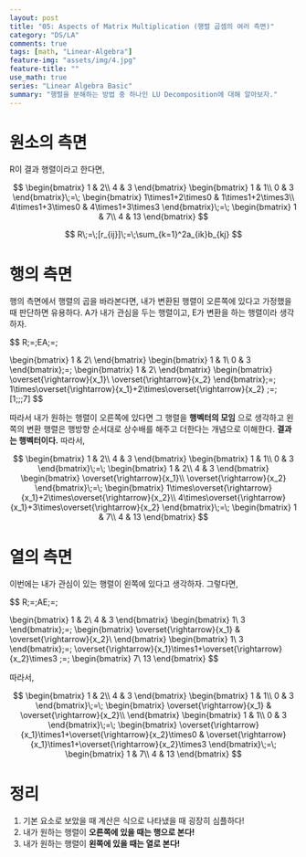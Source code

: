 ```yaml
---
layout: post
title: "05: Aspects of Matrix Multiplication (행렬 곱셈의 여러 측면)"
category: "DS/LA"
comments: true
tags: [math, "Linear-Algebra"]
feature-img: "assets/img/4.jpg"
feature-title: ""
use_math: true
series: "Linear Algebra Basic"
summary: "행렬을 분해하는 방법 중 하나인 LU Decomposition에 대해 알아보자."
---
```


# 원소의 측면

R이 결과 행렬이라고 한다면,

$$
\begin{bmatrix}
1 & 2\\
4 & 3
\end{bmatrix}
\begin{bmatrix}
1 & 1\\
0 & 3
\end{bmatrix}\;=\;
\begin{bmatrix}
1\times1+2\times0 & 1\times1+2\times3\\
4\times1+3\times0 & 4\times1+3\times3
\end{bmatrix}\;=\;
\begin{bmatrix}
1 & 7\\
4 & 13
\end{bmatrix}
$$

$$
R\;=\;[r_{ij}]\;=\;\sum_{k=1}^2a_{ik}b_{kj}
$$

# 행의 측면

행의 측면에서 행렬의 곱을 바라본다면, 내가 변환된 행렬이 오른쪽에 있다고 가정했을 때 판단하면 유용하다. A가 내가 관심을 두는 행렬이고, E가 변환을 하는 행렬이라 생각하자.

$$
R\;=\;EA\;=\;

\begin{bmatrix}
1 & 2\\
\end{bmatrix}
\begin{bmatrix}
1 & 1\\
0 & 3
\end{bmatrix}\;=\;
\begin{bmatrix}
1 & 2\\
\end{bmatrix}
\begin{bmatrix}
\overset{\rightarrow}{x_1}\\
\overset{\rightarrow}{x_2}
\end{bmatrix}\;=\;
1\times\overset{\rightarrow}{x_1}+2\times\overset{\rightarrow}{x_2}
\;=\;[1\;\;\;7]
$$

따라서 내가 원하는 행렬이 오른쪽에 있다면 그 행렬을 **행벡터의 모임** 으로 생각하고 왼쪽의 변환 행렬은 행방향 순서대로 상수배를 해주고 더한다는 개념으로 이해한다. **결과는 행벡터이다.** 따라서,

$$
\begin{bmatrix}
1 & 2\\
4 & 3
\end{bmatrix}
\begin{bmatrix}
1 & 1\\
0 & 3
\end{bmatrix}\;=\;
\begin{bmatrix}
1 & 2\\
4 & 3
\end{bmatrix}
\begin{bmatrix}
\overset{\rightarrow}{x_1}\\
\overset{\rightarrow}{x_2}
\end{bmatrix}\;=\;
\begin{bmatrix}
1\times\overset{\rightarrow}{x_1}+2\times\overset{\rightarrow}{x_2}\\
4\times\overset{\rightarrow}{x_1}+3\times\overset{\rightarrow}{x_2}
\end{bmatrix}\;=\;
\begin{bmatrix}
1 & 7\\
4 & 13
\end{bmatrix}
$$

# 열의 측면

이번에는 내가 관심이 있는 행렬이 왼쪽에 있다고 생각하자. 그렇다면,

$$
R\;=\;AE\;=\;

\begin{bmatrix}
1 & 2\\
4 & 3
\end{bmatrix}
\begin{bmatrix}
1\\
3
\end{bmatrix}\;=\;
\begin{bmatrix}
\overset{\rightarrow}{x_1} & \overset{\rightarrow}{x_2}\\
\end{bmatrix}
\begin{bmatrix}
1\\
3
\end{bmatrix}\;=\;
\overset{\rightarrow}{x_1}\times1+\overset{\rightarrow}{x_2}\times3
\;=\;
\begin{bmatrix}
7\\
13
\end{bmatrix}
$$

따라서,

$$
\begin{bmatrix}
1 & 2\\
4 & 3
\end{bmatrix}
\begin{bmatrix}
1 & 1\\
0 & 3
\end{bmatrix}\;=\;
\begin{bmatrix}
\overset{\rightarrow}{x_1} & \overset{\rightarrow}{x_2}\\
\end{bmatrix}
\begin{bmatrix}
1 & 1\\
0 & 3
\end{bmatrix}\;=\;
\begin{bmatrix}
\overset{\rightarrow}{x_1}\times1+\overset{\rightarrow}{x_2}\times0 &
\overset{\rightarrow}{x_1}\times1+\overset{\rightarrow}{x_2}\times3
\end{bmatrix}\;=\;
\begin{bmatrix}
1 & 7\\
4 & 13
\end{bmatrix}
$$

# 정리

1. 기본 요소로 보았을 때 계산은 식으로 나타냈을 때 굉장히 심플하다!
2. 내가 원하는 행렬이 **오른쪽에 있을 때는 행으로 본다!**
3. 내가 원하는 행렬이 **왼쪽에 있을 때는 열로 본다!**
